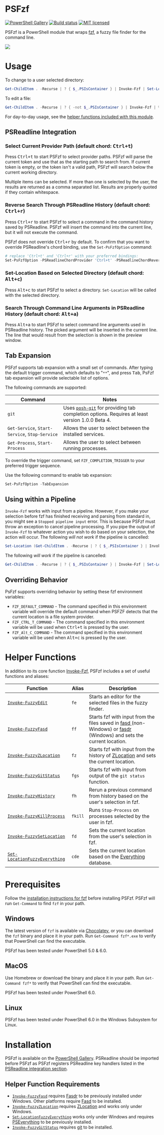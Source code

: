 # PSFzf
[![PowerShell Gallery](https://img.shields.io/powershellgallery/v/PSFzf.svg)](https://www.powershellgallery.com/packages/PSFzf)
[![Build status](https://github.com/kelleyma49/PSFzf/workflows/CI/badge.svg)](https://github.com/kelleyma49/PSFzf/actions)
[![MIT licensed](https://img.shields.io/badge/license-MIT-blue.svg)](https://github.com/kelleyma49/PSFzf/blob/master/LICENSE)


PSFzf is a PowerShell module that wraps [fzf](https://github.com/junegunn/fzf), a fuzzy file finder for the command line.

![](https://raw.github.com/kelleyma49/PSFzf/master/docs/PSFzfExample.gif)

# Usage
To change to a user selected directory:

```powershell
Get-ChildItem . -Recurse | ? { $_.PSIsContainer } | Invoke-Fzf | Set-Location
```

To edit a file:

```powershell
Get-ChildItem . -Recurse | ? { -not $_.PSIsContainer } | Invoke-Fzf | % { notepad $_ }
```

For day-to-day usage, see the [helper functions included with this module](https://github.com/kelleyma49/PSFzf#helper-functions).

## PSReadline Integration
### Select Current Provider Path (default chord: <kbd>Ctrl+t</kbd>) 
Press <kbd>Ctrl+t</kbd> to start PSFzf to select provider paths.  PSFzf will parse the current token and use that as the starting path to search from.  If current token is empty, or the token isn't a valid path, PSFzf will search below the current working directory.  

Multiple items can be selected.  If more than one is selected by the user, the results are returned as a comma separated list.  Results are properly quoted if they contain whitespace.

### Reverse Search Through PSReadline History (default chord: <kbd>Ctrl+r</kbd>)

Press <kbd>Ctrl+r</kbd> to start PSFzf to select a command in the command history saved by PSReadline.  PSFzf will insert the command into the current line, but it will not execute the command.

PSFzf does not override <kbd>Ctrl+r</kbd> by default.  To confirm that you want to override PSReadline's chord binding, use the `Set-PsFzfOption` command:

```powershell
# replace 'Ctrl+t' and 'Ctrl+r' with your preferred bindings:
Set-PsFzfOption -PSReadlineChordProvider 'Ctrl+t' -PSReadlineChordReverseHistory 'Ctrl+r'
```

### Set-Location Based on Selected Directory (default chord: <kbd>Alt+c</kbd>)

Press <kbd>Alt+c</kbd> to start PSFzf to select a directory.  `Set-Location` will be called with the selected directory.

### Search Through Command Line Arguments in PSReadline History (default chord: <kbd>Alt+a</kbd>)

Press <kbd>Alt+a</kbd> to start PSFzf to select command line arguments used in PSReadline history.  The picked argument will be inserted in the current line.  The line that would result from the selection is shown in the preview window.

## Tab Expansion
PSFzf supports tab expansion with a small set of commands. After typing the default trigger command, which defaults to "`**`", and press <kbd>Tab</kbd>, PsFzf tab expansion will provide selectable list of options.

The following commands are supported:

| Command | Notes |
|---------|-------|
| `git`   | Uses [`posh-git`](https://github.com/dahlbyk/posh-git) for providing tab completion options. Requires at least version 1.0.0 Beta 4.
| `Get-Service`, `Start-Service`, `Stop-Service` | Allows the user to select between the installed services.
| `Get-Process`, `Start-Process` | Allows the user to select between running processes.

To override the trigger command, set `FZF_COMPLETION_TRIGGER` to your preferred trigger sequence.

Use the following command to enable tab expansion:
```powershell
Set-PsFzfOption -TabExpansion
```

## Using within a Pipeline
`Invoke-Fzf` works with input from a pipeline.  However, if you make your selection before fzf has finished receiving and parsing from standard in, you might see a ```Stopped pipeline input``` error.  This is because PSFzf must throw an exception to cancel pipeline processing.  If you pipe the output of `Invoke-Fzf` to whatever action you wish to do based on your selection, the action will occur.  The following *will not work* if the pipeline is cancelled:

```powershell
Set-Location (Get-ChildItem . -Recurse | ? { $_.PSIsContainer } | Invoke-Fzf)
```

The following *will work* if the pipeline is cancelled:

```powershell
Get-ChildItem . -Recurse | ? { $_.PSIsContainer } | Invoke-Fzf | Set-Location
```

## Overriding Behavior
PsFzf supports overriding behavior by setting these fzf environment variables:
* `FZF_DEFAULT_COMMAND` - The command specified in this environment variable will override the default command when PSFZF detects that the current location is a file system provider.
* `FZF_CTRL_T_COMMAND` - The command specified in this environment variable will be used when <kbd>Ctrl+t</kbd> is pressed by the user.
* `FZF_Alt_C_COMMAND` - The command specified in this environment variable will be used when <kbd>Alt+c</kbd> is pressed by the user.

# Helper Functions
In addition to its core function [Invoke-Fzf](docs/Invoke-Fzf.md), PSFzf includes a set of useful functions and aliases:


| Function                                                             | Alias      | Description
| ---------------------------------------------------------------------| ---------- | ---------------------------------------------------------------------------------------------------------------------------------------------------------------------------------------- |
| [`Invoke-FuzzyEdit`](docs/Invoke-FuzzyEdit.md)                       | `fe`       | Starts an editor for the selected files in the fuzzy finder.
| [`Invoke-FuzzyFasd`](docs/Invoke-FuzzyFasd.md)                       | `ff`       | Starts fzf with input from the files saved in [fasd ](https://github.com/clvv/fasd)(non-Windows) or [fasdr](https://github.com/kelleyma49/fasdr) (Windows) and sets the current location.
| [`Invoke-FuzzyZLocation`](docs/Invoke-FuzzyZLocation.md)             | `fz`       | Starts fzf with input from the history of [ZLocation](https://github.com/vors/ZLocation) and sets the current location.
| [`Invoke-FuzzyGitStatus`](docs/Invoke-FuzzyGitStatus.md)             | `fgs`      |  Starts fzf with input from output of the `git status` function.
| [`Invoke-FuzzyHistory`](docs/Invoke-FuzzyHistory.md)                 | `fh`       | Rerun a previous command from history based on the user's selection in fzf.
| [`Invoke-FuzzyKillProcess`](docs/Invoke-FuzzyKillProcess.md)         | `fkill`    | Runs `Stop-Process` on processes selected by the user in fzf.
| [`Invoke-FuzzySetLocation`](docs/Invoke-FuzzySetLocation.md)         | `fd`       | Sets the current location from the user's selection in fzf.
| [`Set-LocationFuzzyEverything`](docs/Set-LocationFuzzyEverything.md) | `cde`      | Sets the current location based on the [Everything](https://www.voidtools.com/) database.

# Prerequisites
Follow the [installation instructions for fzf](https://github.com/junegunn/fzf#installation) before installing PSFzf.   PSFzf will run `Get-Command` to find `fzf` in your path.  

## Windows
The latest version of `fzf` is available via [Chocolatey](https://chocolatey.org/packages/fzf), or you can download the `fzf` binary and place it in your path.  Run `Get-Command fzf*.exe` to verify that PowerShell can find the executable.

PSFzf has been tested under PowerShell 5.0 & 6.0.

## MacOS
Use Homebrew or download the binary and place it in your path.  Run `Get-Command fzf*` to verify that PowerShell can find the executable.

PSFzf has been tested under PowerShell 6.0.

## Linux
PSFzf has been tested under PowerShell 6.0 in the Windows Subsystem for Linux.

# Installation
PSFzf is available on the [PowerShell Gallery](https://www.powershellgallery.com/packages/PSFzf).  PSReadline should be imported before PSFzf as PSFzf registers PSReadline key handlers listed in the [PSReadline integration section](https://github.com/kelleyma49/PSFzf#psreadline-integration).

## Helper Function Requirements
* [`Invoke-FuzzyFasd`](docs/Invoke-FuzzyFasd.md) requires [Fasdr](https://github.com/kelleyma49/fasdr) to be previously installed under Windows.  Other platforms require [Fasd](https://github.com/clvv/fasd) to be installed.
* [`Invoke-FuzzyZLocation`](docs/Invoke-FuzzyZLocation.md) requires [ZLocation](https://github.com/vors/ZLocation) and works only under Windows.
* [`Set-LocationFuzzyEverything`](docs/Set-LocationFuzzyEverything.md) works only under Windows and requires [PSEverything](https://www.powershellgallery.com/packages/PSEverything) to be previously installed.
* [`Invoke-FuzzyGitStatus`](docs/Invoke-FuzzyGitStatus.md) requires [git](https://git-scm.com/) to be installed.
